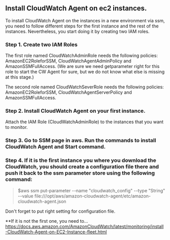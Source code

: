 ## Install CloudWatch Agent on ec2 instances.

To install CloudWatch Agent on the instances in a new environment via ssm, you need to follow different steps for the first instance and the rest of the instances. Nevertheless, you start doing it by creating two IAM roles.

### Step 1. Create two IAM Roles
The first role named CloudWatchAdminRole needs the following policies: AmazonEC2RoleforSSM, CloudWatchAgentAdminPolicy and AmazonSSMFullAccess. 
(We are sure we need getparameter right for this role to start the CW Agent for sure, but we do not know what else is missing at this stage.)

The second role named CloudWatchSeverRole needs the following policies:
AmazonEC2RoleforSSM, CloudWatchAgentServerPolicy and AmazonSSMFullAccess.


### Step 2. Install CloudWatch Agent on your first instance.
Attach the IAM Role (CloudWatchAdminRole) to the instances that you want to monitor.

### Step 3. Go to SSM page in aws. Run the commands to install CloudWatch Agent and Start command.

### Step 4. If it is the first instance you where you download the CloudWatch, you should create a configuration file there and push it back to the ssm parameter store using the following command:
> $aws ssm put-parameter --name "cloudwatch_config" --type "String" --value file:///opt/aws/amazon-cloudwatch-agent/etc/amazon-cloudwatch-agent.json

Don't forget to put right setting for configuration file.

**If it is not the first one, you need to...
https://docs.aws.amazon.com/AmazonCloudWatch/latest/monitoring/install-CloudWatch-Agent-on-EC2-Instance-fleet.html

